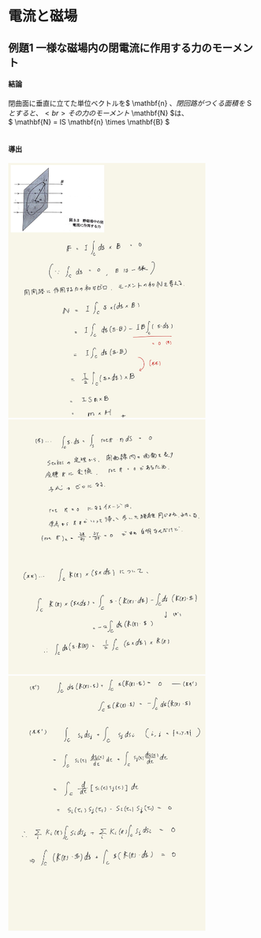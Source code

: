 <script type="text/javascript" async src="https://cdnjs.cloudflare.com/ajax/libs/mathjax/2.7.7/MathJax.js?config=TeX-MML-AM_CHTML">

</script>

<script type="text/x-mathjax-config">
 MathJax.Hub.Config({
 tex2jax: {
 inlineMath: [['$', '$'] ],
 displayMath: [ ['$$','$$'], ["\\[","\\]"] ]
 }
 });
</script>

# 電流と磁場
## 例題1 一様な磁場内の閉電流に作用する力のモーメント

#### 結論

閉曲面に垂直に立てた単位ベクトルを$ \mathbf{n} $、閉回路がつくる面積を$ S $とすると、
<br>
その力のモーメント$ \mathbf{N} $は、
<br>
$ \mathbf{N} = IS \mathbf{n} \times \mathbf{B} $
<br>
<br>

#### 導出

<img width="400" alt="ex-1" src="./images/ecmf-14.jpg">
<img width="400" alt="ex-1" src="./images/ecmf-15.jpg">
<img width="400" alt="ex-1" src="./images/ecmf-16.jpg">